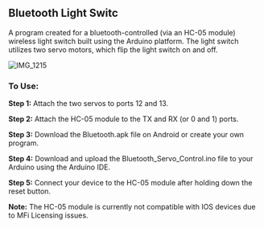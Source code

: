 <h2>Bluetooth Light Switc</h2>

A program created for a bluetooth-controlled (via an HC-05 module) wireless light switch built using the Arduino platform. 
The light switch utilizes two servo motors, which flip the light switch on and off. 

![IMG_1215](https://github.com/ThomasQi3141/Bluetooth-Light-Switch/assets/131242218/e2940ebc-a3c5-4208-83bf-fe50bae2e2db)


### To Use:

**Step 1:** Attach the two servos to ports 12 and 13.

**Step 2:** Attach the HC-05 module to the TX and RX (or 0 and 1) ports.

**Step 3:** Download the Bluetooth.apk file on Android or create your own program.

**Step 4:** Download and upload the Bluetooth_Servo_Control.ino file to your Arduino using the Arduino IDE.

**Step 5:** Connect your device to the HC-05 module after holding down the reset button. 


**Note:** The HC-05 module is currently not compatible with IOS devices due to MFi Licensing issues. 

